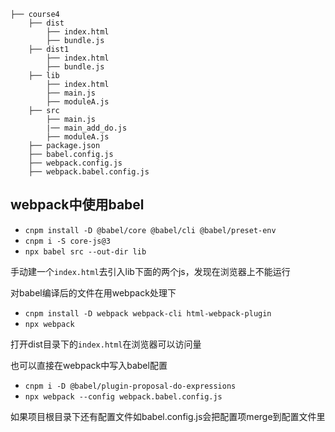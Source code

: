 ```
├── course4
    ├── dist
        ├── index.html
        ├── bundle.js
    ├── dist1
        ├── index.html
        ├── bundle.js
    ├── lib
        ├── index.html
        ├── main.js
        ├── moduleA.js    
    ├── src
        ├── main.js
        |── main_add_do.js
        ├── moduleA.js
    ├── package.json
    ├── babel.config.js
    ├── webpack.config.js
    ├── webpack.babel.config.js
```
## webpack中使用babel

- `cnpm install -D @babel/core @babel/cli @babel/preset-env`
- `cnpm i -S core-js@3`
- `npx babel src --out-dir lib`

手动建一个`index.html`去引入lib下面的两个js，发现在浏览器上不能运行

对babel编译后的文件在用webpack处理下
- `cnpm install -D webpack webpack-cli html-webpack-plugin`
- `npx webpack`

打开dist目录下的`index.html`在浏览器可以访问量

也可以直接在webpack中写入babel配置
- `cnpm i -D @babel/plugin-proposal-do-expressions`
- `npx webpack --config webpack.babel.config.js`

如果项目根目录下还有配置文件如babel.config.js会把配置项merge到配置文件里

